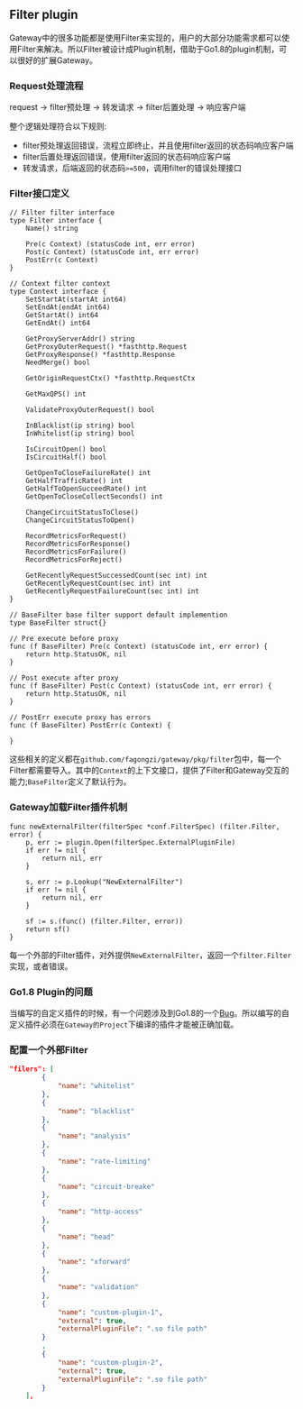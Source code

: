 Filter plugin
--------------
Gateway中的很多功能都是使用Filter来实现的，用户的大部分功能需求都可以使用Filter来解决。所以Filter被设计成Plugin机制，借助于Go1.8的plugin机制，可以很好的扩展Gateway。

### Request处理流程
request -> filter预处理 -> 转发请求 -> filter后置处理 -> 响应客户端

整个逻辑处理符合以下规则:

* filter预处理返回错误，流程立即终止，并且使用filter返回的状态码响应客户端
* filter后置处理返回错误，使用filter返回的状态码响应客户端
* 转发请求，后端返回的状态码`>=500`，调用filter的错误处理接口

### Filter接口定义
```golang
// Filter filter interface
type Filter interface {
	Name() string

	Pre(c Context) (statusCode int, err error)
	Post(c Context) (statusCode int, err error)
	PostErr(c Context)
}

// Context filter context
type Context interface {
	SetStartAt(startAt int64)
	SetEndAt(endAt int64)
	GetStartAt() int64
	GetEndAt() int64

	GetProxyServerAddr() string
	GetProxyOuterRequest() *fasthttp.Request
	GetProxyResponse() *fasthttp.Response
	NeedMerge() bool

	GetOriginRequestCtx() *fasthttp.RequestCtx

	GetMaxQPS() int

	ValidateProxyOuterRequest() bool

	InBlacklist(ip string) bool
	InWhitelist(ip string) bool

	IsCircuitOpen() bool
	IsCircuitHalf() bool

	GetOpenToCloseFailureRate() int
	GetHalfTrafficRate() int
	GetHalfToOpenSucceedRate() int
	GetOpenToCloseCollectSeconds() int

	ChangeCircuitStatusToClose()
	ChangeCircuitStatusToOpen()

	RecordMetricsForRequest()
	RecordMetricsForResponse()
	RecordMetricsForFailure()
	RecordMetricsForReject()

	GetRecentlyRequestSuccessedCount(sec int) int
	GetRecentlyRequestCount(sec int) int
	GetRecentlyRequestFailureCount(sec int) int
}

// BaseFilter base filter support default implemention
type BaseFilter struct{}

// Pre execute before proxy
func (f BaseFilter) Pre(c Context) (statusCode int, err error) {
	return http.StatusOK, nil
}

// Post execute after proxy
func (f BaseFilter) Post(c Context) (statusCode int, err error) {
	return http.StatusOK, nil
}

// PostErr execute proxy has errors
func (f BaseFilter) PostErr(c Context) {

}
```

这些相关的定义都在`github.com/fagongzi/gateway/pkg/filter`包中，每一个Filter都需要导入。其中的`Context`的上下文接口，提供了Filter和Gateway交互的能力;`BaseFilter`定义了默认行为。

### Gateway加载Filter插件机制
```golang
func newExternalFilter(filterSpec *conf.FilterSpec) (filter.Filter, error) {
	p, err := plugin.Open(filterSpec.ExternalPluginFile)
	if err != nil {
		return nil, err
	}

	s, err := p.Lookup("NewExternalFilter")
	if err != nil {
		return nil, err
	}

	sf := s.(func() (filter.Filter, error))
	return sf()
}
```

每一个外部的Filter插件，对外提供`NewExternalFilter`，返回一个`filter.Filter`实现，或者错误。

### Go1.8 Plugin的问题
当编写的自定义插件的时候，有一个问题涉及到Go1.8的一个[Bug](https://github.com/golang/go/issues/19233)。所以编写的自定义插件必须在`Gateway的Project`下编译的插件才能被正确加载。

### 配置一个外部Filter
```json
"filers": [
        {
            "name": "whitelist"
        },
        {
            "name": "blacklist"
        },
        {
            "name": "analysis"
        },
        {
            "name": "rate-limiting"
        },
        {
            "name": "circuit-breake"
        },
        {
            "name": "http-access"
        },
        {
            "name": "head"
        },
        {
            "name": "xforward"
        },
        {
            "name": "validation"
        },
        {
            "name": "custom-plugin-1",
            "external": true,
            "externalPluginFile": ".so file path"
        }
        ,
        {
            "name": "custom-plugin-2",
            "external": true,
            "externalPluginFile": ".so file path"
        }
    ],
```
